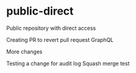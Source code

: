 # public-direct
Public repository with direct access

Creating PR to revert pull request GraphQL


More changes 

Testing a change for audit log
Squash merge test



